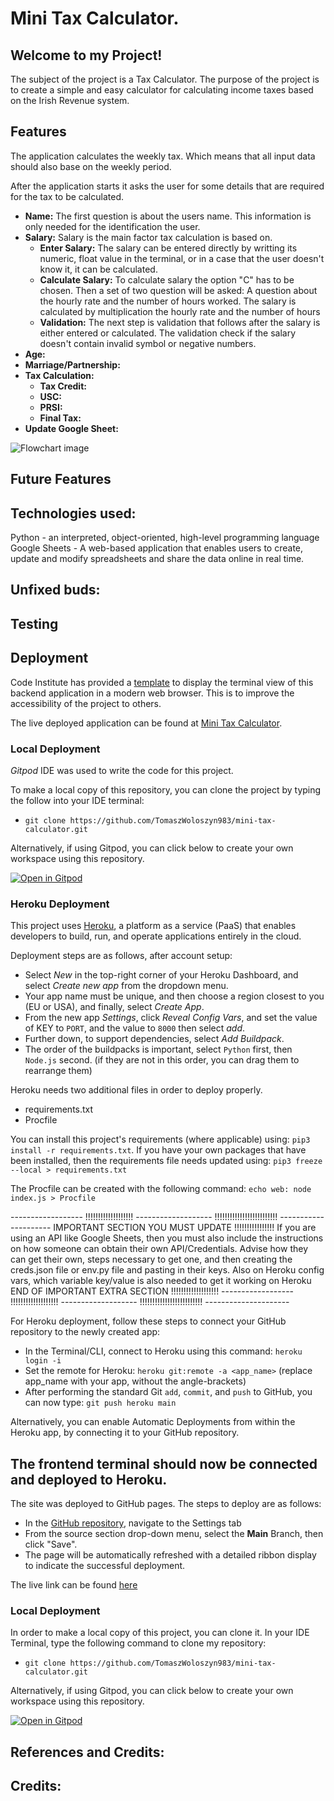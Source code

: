 # Mini Tax Calculator.

## Welcome to my Project! 


The subject of the project is a Tax Calculator. The purpose of the project is to create 
a simple and easy calculator for calculating income taxes based on the Irish Revenue system.



## Features

The application calculates the weekly tax. Which means that all input data should also base on the weekly period.

After the application starts it asks the user for some details that are required for the tax to be calculated.
- **Name:** The first question is about the users name. This information is only needed for the identification the user.
- **Salary:** Salary is the main factor tax calculation is based on. 
  * **Enter Salary:** The salary can be entered directly by writting its numeric, float value in the terminal, or 
    in a case that the user doesn't know it, it can be calculated.
  * **Calculate Salary:** To calculate salary the option "C" has to be chosen. Then a set of two question will be asked:
    A question about the hourly rate and the number of hours worked. The salary is calculated by multiplication the hourly rate and the number of hours
  * **Validation:** The next step is validation that follows after the salary is either entered or calculated. The validation check if the salary doesn't contain invalid symbol or negative numbers.
- **Age:**
- **Marriage/Partnership:**
- **Tax Calculation:**
  * **Tax Credit:**
  * **USC:**
  * **PRSI:**
  * **Final Tax:**
- **Update Google Sheet:**


![Flowchart image](documentation/images/tax_calc_flowchart.jpg)
 
## Future Features
  

## Technologies used:
  
Python - an interpreted, object-oriented, high-level programming language
Google Sheets - A web-based application that enables users to create, update and modify spreadsheets and share the data online in real time.

## Unfixed buds:


## Testing
<!-- Every page in this project was validation tested and it is responsive for every type of devices from desktop computers to mobile phone screen.
More details about tesings are available in the separate testing section [here](testing.md) or in the dedicated file testing.md -->



## Deployment

Code Institute has provided a [template](https://github.com/Code-Institute-Org/python-essentials-template) to display the terminal view of this backend application in a modern web browser. This is to improve the accessibility of the project to others.

The live deployed application can be found at [Mini Tax Calculator](https://mini-tax-calculator.herokuapp.com/).

### Local Deployment

*Gitpod* IDE was used to write the code for this project.

To make a local copy of this repository, you can clone the project by typing the follow into your IDE terminal:
- `git clone https://github.com/TomaszWoloszyn983/mini-tax-calculator.git`

Alternatively, if using Gitpod, you can click below to create your own workspace using this repository.

[![Open in Gitpod](https://gitpod.io/button/open-in-gitpod.svg)](https://gitpod.io/#https://github.com/TomaszWoloszyn983/mini-tax-calculator)

### Heroku Deployment

This project uses [Heroku](https://www.heroku.com), a platform as a service (PaaS) that enables developers to build, run, and operate applications entirely in the cloud.

Deployment steps are as follows, after account setup:

- Select *New* in the top-right corner of your Heroku Dashboard, and select *Create new app* from the dropdown menu.
- Your app name must be unique, and then choose a region closest to you (EU or USA), and finally, select *Create App*.
- From the new app *Settings*, click *Reveal Config Vars*, and set the value of KEY to `PORT`, and the value to `8000` then select *add*.
- Further down, to support dependencies, select *Add Buildpack*.
- The order of the buildpacks is important, select `Python` first, then `Node.js` second. (if they are not in this order, you can drag them to rearrange them)

Heroku needs two additional files in order to deploy properly.
- requirements.txt
- Procfile

You can install this project's requirements (where applicable) using: `pip3 install -r requirements.txt`. If you have your own packages that have been installed, then the requirements file needs updated using: `pip3 freeze --local > requirements.txt`

The Procfile can be created with the following command: `echo web: node index.js > Procfile`

------------------ !!!!!!!!!!!!!!!!!!! ------------------- !!!!!!!!!!!!!!!!!!!!!!!!! ---------------------
IMPORTANT SECTION YOU MUST UPDATE !!!!!!!!!!!!!!!!
If you are using an API like Google Sheets, then you must also include the instructions on how someone can obtain their own API/Credentials.
Advise how they can get their own, steps necessary to get one, and then creating the creds.json file or env.py file and pasting in their keys.
Also on Heroku config vars, which variable key/value is also needed to get it working on Heroku
END OF IMPORTANT EXTRA SECTION !!!!!!!!!!!!!!!!!!!
------------------ !!!!!!!!!!!!!!!!!!! ------------------- !!!!!!!!!!!!!!!!!!!!!!!!! ---------------------

For Heroku deployment, follow these steps to connect your GitHub repository to the newly created app:

- In the Terminal/CLI, connect to Heroku using this command: `heroku login -i`
- Set the remote for Heroku: `heroku git:remote -a <app_name>` (replace app_name with your app, without the angle-brackets)
- After performing the standard Git `add`, `commit`, and `push` to GitHub, you can now type: `git push heroku main`

Alternatively, you can enable Automatic Deployments from within the Heroku app, by connecting it to your GitHub repository.

The frontend terminal should now be connected and deployed to Heroku.
---------------------------------------------------------------------------------------------------------------------------------
The site was deployed to GitHub pages. The steps to deploy are as follows: 
  - In the [GitHub repository](https://github.com/TomaszWoloszyn983/mini-tax-calculator), navigate to the Settings tab 
  - From the source section drop-down menu, select the **Main** Branch, then click "Save".
  - The page will be automatically refreshed with a detailed ribbon display to indicate the successful deployment.

The live link can be found [here](https://mini-tax-calculator.herokuapp.com/)

### Local Deployment

In order to make a local copy of this project, you can clone it. In your IDE Terminal, type the following command to clone my repository:

- `git clone https://github.com/TomaszWoloszyn983/mini-tax-calculator.git`

Alternatively, if using Gitpod, you can click below to create your own workspace using this repository.

[![Open in Gitpod](https://gitpod.io/button/open-in-gitpod.svg)](https://gitpod.io/#https://github.com/TomaszWoloszyn983/mini-tax-calculator)


## References and Credits:


## Credits:
<!-- I would like to especially thank to Tim Nelson from Code Institute for his great support. -->